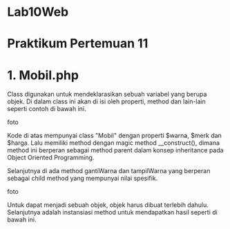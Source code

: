 # Lab10Web
# Praktikum Pertemuan 11
# 1. Mobil.php
Class digunakan untuk mendeklarasikan sebuah variabel yang berupa objek. Di dalam class ini akan di isi oleh properti, method dan lain-lain seperti contoh di bawah ini.

foto

Kode di atas mempunyai class "Mobil" dengan properti $warna, $merk dan $harga. Lalu memiliki method dengan magic method __construct(), dimana method ini berperan sebagai method parent dalam konsep inheritance pada Object Oriented Programming.

Selanjutnya di ada method gantiWarna dan tampilWarna yang berperan sebagai child method yang mempunyai nilai spesifik.

foto

Untuk dapat menjadi sebuah objek, objek harus dibuat terlebih dahulu. Selanjutnya adalah instansiasi method untuk mendapatkan hasil seperti di bawah ini.

